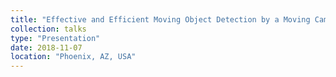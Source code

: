 ```yaml
---
title: "Effective and Efficient Moving Object Detection by a Moving Camera"
collection: talks
type: "Presentation"
date: 2018-11-07
location: "Phoenix, AZ, USA"
---
```

